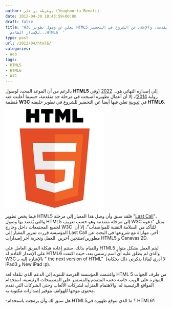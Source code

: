 ```yaml
---
author: يوغرطة بن علي (Youghourta Benali)
date: 2012-04-30 18:43:59+00:00
draft: false
title: 'W3C تعلن عن وصول تطوير HTML5 إلى مراحل متقدمة، والإعلان عن الشروع في التحضير
  للإصدار القادم...HTML6  '
type: post
url: /2012/04/html6/
categories:
- Web
tags:
- HTML5
- HTML6
- W3C
---
```


بالرغم من أن الموعد المحدد لوصول **HTML5** إلى إصداره النهائي هو... [2022](http://html5doctor.com/2022-or-when-will-html-5-be-ready/) (وفي رواية [2014](http://www.webmonkey.com/2011/02/html5-will-be-done-in-2014-what-comes-next/))، إلا أن أعمال تطويره أصبحت في مرحلة جد متقدمة، حسبما أعلنت عنه مُنظمة **W3C** في [تدوينة](http://www.w3.org/QA/2012/04/progress_on_html5.html) تعلن فيها أيضا عن التحضير للشروع في تطوير خليفته **HTML6**.




[![شعار HTML5](HTML5-Logo.png)
](HTML5-Logo.png)




فيما يخص تطوير HTML5 فلقد سبق وأن وصل هذا المعيار إلى مرحلة "[Last Call](http://www.w3.org/2011/02/htmlwg-pr.html.en)"، والتي يُقصد بها وصول HTML5 إلى مرحلة متقدمة وهو حسب تعريف W3C يمثل "دعوة لجميع المجتمعات داخل وخارج W3C  للتأكد من السلامة التقنية للمواصفات"، إلا أن المؤسسة قررت تمرير المعيار إلى Last Call آخر، موازاة مع شروعها في البحث عن مطورين/منتجين آخرين  للعمل وتجربة آخر إصدارات HTML5 و Canavas 2D.




وللقيام بذلك، ستتم إعادة هيكلة الفريق العامل على HTML5 ليتم العمل بشكل متوازٍ على الإصدار القادم له HTML6 والذي لم يطلق عليه أي اسم رسمي بعد، حيث اكتفت W3C بالإشارة إليه بـ " the next version of HTML"  (لا أدري لماذا يذكرني ذلك بحكاية iPad3 و New iPad :p).




واغتنمت المؤسسة الفرصة للتنويه إلى الدعم الذي تتلقاه لغة HTML 5 من طرف الجهات المؤثرة على الويب خاصة دعمه المتقدم والمستمر على المتصفحات الرئيسية، استخدام المواقع الرئيسية له، والاهتمام المتزايد لشركات الألعاب وحتى الشركات التي تقدم محتوى موجها للهواتف بتوفير إصدارات مكتوبة به.




-هل سبق لك وأن برمجت باستخدام HTML5؟ ما الذي تتوقع ظهوره في HTML6؟
